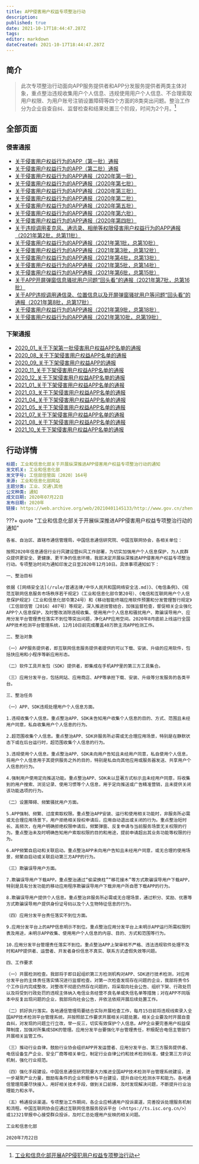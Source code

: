 ```yaml
---
title: APP侵害用户权益专项整治行动
description: 
published: true
date: 2021-10-17T18:44:47.287Z
tags:
editor: markdown
dateCreated: 2021-10-17T18:44:47.287Z
---
```


## 简介

> 此次专项整治行动面向APP服务提供者和APP分发服务提供者两类主体对象，重点整治违规收集用户个人信息、违规使用用户个人信息、不合理索取用户权限、为用户账号注销设置障碍等四个方面的8类突出问题。整治工作分为企业自查自纠、监督检查和结果处置三个阶段，时间为2个月。[^013]

[^013]: [工业和信息化部开展APP侵犯用户权益专项整治行动](https://web.archive.org/web/20211017110133/https://wap.miit.gov.cn/gyhxxhb/jgsj/xxtxglj/APPqhyhqyzxzzxd/gzdt/art/2019/art_06bc577acc244136a7b15f3266684a90.html)

## 全部页面

### 侵害通报

+ [关于侵害用户权益行为的APP（第一批）通报](/punish/APP侵害用户权益专项整治行动/侵害通报/关于侵害用户权益行为的APP（第一批）通报.md)
+ [关于侵害用户权益行为的APP（第二批）通报](/punish/APP侵害用户权益专项整治行动/侵害通报/关于侵害用户权益行为的APP（第二批）通报.md)
+ [关于侵害用户权益行为的APP通报（2020年第一批）](/punish/APP侵害用户权益专项整治行动/侵害通报/关于侵害用户权益行为的APP通报（2020年第一批）.md)
+ [关于侵害用户权益行为的APP通报（2020年第七批）](/punish/APP侵害用户权益专项整治行动/侵害通报/关于侵害用户权益行为的APP通报（2020年第七批）.md)
+ [关于侵害用户权益行为的APP通报（2020年第三批）](/punish/APP侵害用户权益专项整治行动/侵害通报/关于侵害用户权益行为的APP通报（2020年第三批）.md)
+ [关于侵害用户权益行为的APP通报（2020年第二批）](/punish/APP侵害用户权益专项整治行动/侵害通报/关于侵害用户权益行为的APP通报（2020年第二批）.md)
+ [关于侵害用户权益行为的APP通报（2020年第五批）](/punish/APP侵害用户权益专项整治行动/侵害通报/关于侵害用户权益行为的APP通报（2020年第五批）.md)
+ [关于侵害用户权益行为的APP通报（2020年第六批）](/punish/APP侵害用户权益专项整治行动/侵害通报/关于侵害用户权益行为的APP通报（2020年第六批）.md)
+ [关于侵害用户权益行为的APP通报（2020年第四批）](/punish/APP侵害用户权益专项整治行动/侵害通报/关于侵害用户权益行为的APP通报（2020年第四批）.md)
+ [关于违规调用麦克风、通讯录、相册等权限侵害用户权益行为的APP通报（2021年第2批，总第11批）](/punish/APP侵害用户权益专项整治行动/侵害通报/关于违规调用麦克风、通讯录、相册等权限侵害用户权益行为的APP通报（2021年第2批，总第11批）.md)
+ [关于侵害用户权益行为的APP通报（2021年第1批，总第10批）](/punish/APP侵害用户权益专项整治行动/侵害通报/关于侵害用户权益行为的APP通报（2021年第1批，总第10批）.md)
+ [关于侵害用户权益行为的APP通报（2021年第3批，总第12批）](/punish/APP侵害用户权益专项整治行动/侵害通报/关于侵害用户权益行为的APP通报（2021年第3批，总第12批）.md)
+ [关于侵害用户权益行为的APP通报（2021年第4批，总第13批）](/punish/APP侵害用户权益专项整治行动/侵害通报/关于侵害用户权益行为的APP通报（2021年第4批，总第13批）.md)
+ [关于侵害用户权益行为的APP通报（2021年第5批，总第14批）](/punish/APP侵害用户权益专项整治行动/侵害通报/关于侵害用户权益行为的APP通报（2021年第5批，总第14批）.md)
+ [关于侵害用户权益行为的APP通报（2021年第6批，总第15批）](/punish/APP侵害用户权益专项整治行动/侵害通报/关于侵害用户权益行为的APP通报（2021年第6批，总第15批）.md)
+ [关于APP开屏弹窗信息骚扰用户问题“回头看”的通报（2021年第7批，总第16批）](/punish/APP侵害用户权益专项整治行动/侵害通报/关于APP开屏弹窗信息骚扰用户问题“回头看”的通报（2021年第7批，总第16批）.md)
+ [关于APP违规调用通信录、位置信息以及开屏弹窗骚扰用户等问题“回头看”的通报（2021年第8批，总第17批）](/punish/APP侵害用户权益专项整治行动/侵害通报/关于APP违规调用通信录、位置信息以及开屏弹窗骚扰用户等问题“回头看”的通报（2021年第8批，总第17批）.md)
+ [关于侵害用户权益行为的APP通报（2021年第9批，总第18批）](/punish/APP侵害用户权益专项整治行动/侵害通报/关于侵害用户权益行为的APP通报（2021年第9批，总第18批）.md)
+ [关于侵害用户权益行为的APP通报（2021年第10批，总第19批）](/punish/APP侵害用户权益专项整治行动/侵害通报/关于侵害用户权益行为的APP通报（2021年第10批，总第19批）.md)

### 下架通报

+ [2020\_01\_关于下架第一批侵害用户权益APP名单的通报](/punish/APP侵害用户权益专项整治行动/下架通报/2020_01_关于下架第一批侵害用户权益APP名单的通报.md)
+ [2020\_08\_关于下架侵害用户权益APP名单的通报](/punish/APP侵害用户权益专项整治行动/下架通报/2020_08_关于下架侵害用户权益APP名单的通报.md)
+ [2020\_09\_关于下架侵害用户权益APP的通报](/punish/APP侵害用户权益专项整治行动/下架通报/2020_09_关于下架侵害用户权益APP的通报.md)
+ [2020\_11\_关于下架侵害用户权益APP名单的通报](/punish/APP侵害用户权益专项整治行动/下架通报/2020_11_关于下架侵害用户权益APP名单的通报.md)
+ [2020\_12\_关于下架侵害用户权益APP名单的通报](/punish/APP侵害用户权益专项整治行动/下架通报/2020_12_关于下架侵害用户权益APP名单的通报.md)
+ [2021\_01\_关于下架侵害用户权益APP名单的通报](/punish/APP侵害用户权益专项整治行动/下架通报/2021_01_关于下架侵害用户权益APP名单的通报.md)
+ [2021\_03\_关于下架侵害用户权益APP名单的通报](/punish/APP侵害用户权益专项整治行动/下架通报/2021_03_关于下架侵害用户权益APP名单的通报.md)
+ [2021\_04\_关于下架侵害用户权益APP名单的通报](/punish/APP侵害用户权益专项整治行动/下架通报/2021_04_关于下架侵害用户权益APP名单的通报.md)
+ [2021\_05\_关于下架侵害用户权益APP名单的通报](/punish/APP侵害用户权益专项整治行动/下架通报/2021_05_关于下架侵害用户权益APP名单的通报.md)
+ [2021\_07\_关于下架侵害用户权益APP名单的通报](/punish/APP侵害用户权益专项整治行动/下架通报/2021_07_关于下架侵害用户权益APP名单的通报.md)
+ [2021\_08\_关于下架侵害用户权益APP名单的通报](/punish/APP侵害用户权益专项整治行动/下架通报/2021_08_关于下架侵害用户权益APP名单的通报.md)
+ [2021\_10\_关于下架侵害用户权益APP名单的通报](/punish/APP侵害用户权益专项整治行动/下架通报/2021_10_关于下架侵害用户权益APP名单的通报.md)

## 行动详情

```YAML
标题: 工业和信息化部关于开展纵深推进APP侵害用户权益专项整治行动的通知
发文机关: 工业和信息化部
发文字号: 工信部信管函〔2020〕164号
来源: 工业和信息化部网站
主题分类: 工业、交通\其他
公文种类: 通知
成文日期: 2020年07月22日
发布日期: 2020年
链接: https://web.archive.org/web/20210401145133/http://www.gov.cn/zhengce/zhengceku/2020-08/02/content_5531975.htm
```

???+ quote "工业和信息化部关于开展纵深推进APP侵害用户权益专项整治行动的通知"

    各省、自治区、直辖市通信管理局，中国信息通信研究院、中国互联网协会，各相关单位：

    按照2020年信息通信行业行风建设暨纠风工作部署，为切实加强用户个人信息保护，为人民群众提供更安全、更健康、更干净的信息环境，我部决定开展纵深推进APP侵害用户权益专项整治行动。专项整治时间为通知印发之日至2020年12月10日。具体事项通知如下：

    一、整治目标

    依据《[网络安全法](/rule/普通法律/中华人民共和国网络安全法.md)》、《电信条例》、《规范互联网信息服务市场秩序若干规定》（工业和信息化部令第20号）、《电信和互联网用户个人信息保护规定》（工业和信息化部令第24号）和《移动智能终端应用软件预置和分发管理暂行规定》（工信部信管〔2016〕407号）等规定，深入推进技管结合，加强监督检查，督促相关企业强化APP个人信息保护，及时整改消除违规收集、使用用户个人信息和骚扰用户、欺骗误导用户、应用分发平台管理责任落实不到位等突出问题，净化APP应用空间。2020年8月底前上线运行全国APP技术检测平台管理系统，12月10日前完成覆盖40万款主流APP检测工作。

    二、整治对象

    （一）APP服务提供者，即互联网信息服务提供者提供的可以下载、安装、升级的应用软件，包括快应用和小程序等新应用形态。

    （二）软件工具开发包（SDK）提供者，即集成在手机APP里的第三方工具集合。

    （三）应用分发平台，包括网站、应用商店、APP等承担下载、安装、升级等分发服务的各类平台。

    三、整治任务

    （一）APP、SDK违规处理用户个人信息方面。

    1.违规收集个人信息。重点整治APP、SDK未告知用户收集个人信息的目的、方式、范围且未经用户同意，私自收集用户个人信息的行为。

    2.超范围收集个人信息。重点整治APP、SDK非服务所必需或无合理应用场景，特别是在静默状态下或在后台运行时，超范围收集个人信息的行为。

    3.违规使用个人信息。重点整治APP、SDK未向用户告知且未经用户同意，私自使用个人信息，将用户个人信息用于其提供服务之外的目的，特别是私自向其他应用或服务器发送、共享用户个人信息的行为。

    4.强制用户使用定向推送功能。重点整治APP、SDK未以显著方式标示且未经用户同意，将收集到的用户搜索、浏览记录、使用习惯等个人信息，用于定向推送或广告精准营销，且未提供关闭该功能选项的行为。

    （二）设置障碍、频繁骚扰用户方面。

    5.APP强制、频繁、过度索取权限。重点整治APP安装、运行和使用相关功能时，非服务所必需或无合理应用场景下，用户拒绝相关授权申请后，应用自动退出或关闭的行为。重点整治短时长、高频次，在用户明确拒绝权限申请后，频繁弹窗、反复申请与当前服务场景无关权限的行为。重点整治未及时明确告知用户索取权限的目的和用途，提前申请超出其业务功能等权限的行为。

    6.APP频繁自启动和关联启动。重点整治APP未向用户告知且未经用户同意，或无合理的使用场景，频繁自启动或关联启动第三方APP的行为。

    （三）欺骗误导用户方面。

    7.欺骗误导用户下载APP。重点整治通过“偷梁换柱”“移花接木”等方式欺骗误导用户下载APP，特别是具有分发功能的移动应用程序欺骗误导用户下载非用户所自愿下载APP的行为。

    8.欺骗误导用户提供个人信息。重点整治非服务所必需或无合理场景，通过积分、奖励、优惠等方式欺骗误导用户提供身份证号码以及个人生物特征信息的行为。

    （四）应用分发平台责任落实不到位方面。

    9.应用分发平台上的APP信息明示不到位。重点整治应用分发平台上未明示APP运行所需权限列表及用途，未明示APP收集、使用用户个人信息的内容、目的、方式和范围等行为。

    10.应用分发平台管理责任落实不到位。重点整治APP上架审核不严格、违法违规软件处理不及时和APP提供者、运营者、开发者身份信息不真实、联系方式虚假失效等问题。

    四、工作要求

    （一）开展检测检查。我部将于即日起组织第三方检测机构对APP、SDK进行技术检测，对应用分发平台的主体责任落实情况进行监督检查。对第一次检查发现存在问题的企业，我部将责令5个工作日内完成整改，对整改不彻底仍然存在问题的，将采取向社会公告、组织下架、行政处罚以及将受到行政处罚的违规主体纳入电信业务经营不良名单或失信名单等措施；对在APP不同版本中反复出现问题的企业，我部将向社会公告，并依法依规开展后续处置工作。

    （二）抓好执行落实。各地通信管理局要结合实际开展检查工作，每月15日前将违规线索录入全国APP技术检测平台管理系统，并按照部工作要求开展相关问题处置。相关企业要及时开展自查自纠，对发现的问题立行立改，举一反三，切实有效保护个人信息。APP企业要完善用户权益保障制度，加强对所集成SDK的管理。应用分发平台要强化平台管理责任，积极配合电信主管部门开展相关监管工作。

    （三）推动行业自律。鼓励行业协会组织APP开发运营者、应用分发平台、第三方服务提供者、电信设备生产企业、安全厂商等相关单位，制定行业自律公约和技术检测标准，健全第三方评议机制，强化行业规范。

    （四）强化手段建设。中国信息通信研究院要大力推进全国APP技术检测平台管理系统建设，进一步凝聚产业力量，鼓励有条件的企业积极参与平台建设，提升自动化检测水平和能力。各地通信管理局要尽快接入，用好相关技术手段，做到关口前移，及时发现解决问题，不断提升行业治理能力和水平。

    （五）畅通投诉渠道。专项整治工作期间，各企业应畅通用户投诉渠道，完善投诉处理服务机制和流程。中国互联网协会应通过互联网信息服务投诉平台（<https://ts.isc.org.cn/>）或12321举报中心接受群众投诉，及时汇总处理用户反映的相关问题。

    工业和信息化部

    2020年7月22日
